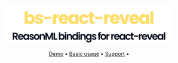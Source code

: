 <p align="center">
  <br />
  <img src="./assets/logo.svg" width="450" /> 
</p>
<p align="center">
   <a href="#installation">Demo</a> • 
   <a target="_blank" href="https://astrocoders.dev/reform">Basic usage</a> • 
   <a href="#features">Support</a> •
</p>
<br/>
<br/>

